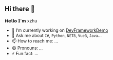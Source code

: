 ## Hi there 👋

𝗛𝗲𝗹𝗹𝗼 𝗜'𝗺 xzhu

- 🔭 I’m currently working on [DevFrameworkDemo](https://github.com/xyuzhu/DevFrameworkDemo)
- 💬 Ask me about `C#`, `Python`, `NET8`, `Vue3`, `Java`...
- 📫 How to reach me: ...
- 😄 Pronouns: ...
- ⚡ Fun fact: ...
